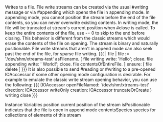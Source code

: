 Writes to a file. File write streams can be created via the usual #writing message or via #appending which opens the file in appending mode. In appending mode, you cannot position the stream before the end of the file contents, so you can never overwrite existing contents. In writing mode, the file will be truncated at stream's current position when #close is called. To keep the entire contents of the file, use -= 0 to skip to the end before closing. This behavior is different from the classic streams which would erase the contents of the file on opening. The stream is binary and naturally positionable. File write streams that aren't in append mode can also seek past the end of the file, for sparse file writing.
{{{
	| file |
	file := '/dev/shm/xtreams-test' asFilename.
	[	file writing write: 'Hello'; close.
		file appending write: ' World!'; close.
		file contentsOfEntireFile.
	] ensure: [ file delete ]
}}}
It is also possible to send #reading or #writing to a pre-opened IOAcccessor if some other opening mode configuration is desirable. For example to emulate the classic write stream opening behavior, you can use the following:
{{{
	(IOAccessor openFileNamed: '/dev/shm/xtreams-test' 
		direction: IOAccessor writeOnly
		creation: IOAccessor truncateOrCreate
	) writing close
}}}

Instance Variables
	position	<Integer> current position of the stream
	isPositionable	<Boolean> indicates that the file is open in append mode
	contentsSpecies	<Class> species for collections of elements of this stream

